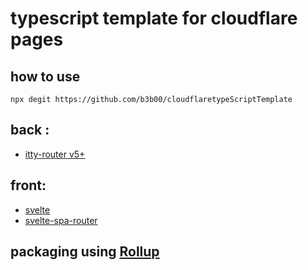 # typescript template for cloudflare pages

## how to use

```
npx degit https://github.com/b3b00/cloudflaretypeScriptTemplate
```

## back :
* [itty-router v5+](https://github.com/kwhitley/itty-router)

## front: 
* [svelte](svelte.dev)
* [svelte-spa-router](https://github.com/ItalyPaleAle/svelte-spa-router)

## packaging using [Rollup](https://rollupjs.org/)
